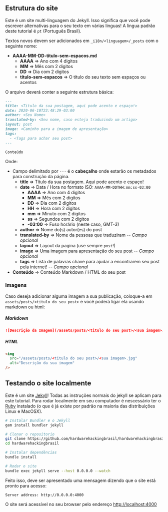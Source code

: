 ## Estrutura do site

Este é um site multi-linguagem do Jekyll. Isso significa que você pode escrever alternativas para o seu texto em várias linguas! A lingua padrão deste tutorial é `pt` (Português Brasil).

Textos novos devem ser adicionados em `_i18n/<linguagem>/_posts` com o seguinte nome:

* **AAAA-MM-DD-titulo-sem-espacos.md**
  * **AAAA** => Ano com 4 digitos
  * **MM** => Mês com 2 digitos
  * **DD** => Dia com 2 digitos
  * **titulo-sem-espacos** => O título do seu texto sem espaços ou acentos

O arquivo deverá conter a seguinte estrutura básica:

```markdown
---
title: <Titulo da sua postagem, aqui pode acento e espaço!>
date: 2020-06-10T23:48:29-03:00
author: <Seu Nome>
translated-by: <Seu nome, caso esteja traduzindo um artigo>
layout: post
image: <Caminho para a imagem de apresentação>
tags:
  - <Tags para achar seu post>
---

Conteúdo
```

Onde:

* Campo delimitado por `---` é o **cabeçalho** onde estarão os metadados para construção da página.
  * **title** => Título da sua postagem. Aqui pode acento e espaço!
  * **date** => Data / Hora no formato ISO: `AAAA-MM-DDTHH:mm:ss-03:00`
    * **AAAA** => Ano com 4 digitos
    * **MM** => Mês com 2 digitos
    * **DD** => Dia com 2 digitos
    * **HH** => Hora com 2 digitos
    * **mm** => Minuto com 2 digitos
    * **ss** => Segundos com 2 digitos
    * **-03:00** => Fuso horário (neste caso, GMT-3)
  * **author** => Nome do(s) autor(es) do post
  * **translated-by** => Nome da pessoas que traduziram -- *Campo opcional*
  * **layout** => Layout da pagina (use sempre `post`!)
  * **image** => Uma imagem para apresentação do seu post  -- *Campo opcional*
  * **tags** => Lista de palavras chave para ajudar a encontrarem seu post pela internet! -- *Campo opcional*
* **Conteúdo** => Conteúdo Markdown / HTML do seu post


### Imagens

Caso deseja adicionar alguma imagem a sua publicação, coloque-a em `assets/posts/<titulo do seu post>` e você poderá ligar ela usando markdown ou html:

##### Markdown
```markdown
![Descrição da Imagem](/assets/posts/<titulo do seu post>/<sua imagem>.jpg)
```

##### HTML
```html
<img
  src="/assets/posts/<titulo do seu post>/<sua imagem>.jpg"
  alt="Descrição da sua imagem"
/>
```

## Testando o site localmente

Este é um site [Jekyll](https://jekyllrb.com/)! Todas as instruções normais do jekyll se aplicam para este tutorial. Para rodar localmente em seu computador é nescessário ter o [Ruby](https://www.ruby-lang.org/pt/) instalado (o que é já existe por padrão na maioria das distribuições Linux e MacOSX).

```bash
# Instalar Bundler e o Jekyll
gem install bundler jekyll

# Clonar o repositorio
git clone https://github.com/hardwarehackingbrasil/hardwarehackingbrasil
cd hardwarehackingbrasil

# Instalar dependências
bundle install

# Rodar o site
bundle exec jekyll serve --host 0.0.0.0 --watch
```

Feito isso, deve ser apresentado uma mensagem dizendo que o site está pronto para acesso:

```
Server address: http://0.0.0.0:4000
```

O site será acessível no seu browser pelo endereço [http://localhost:4000](http://localhost:4000)